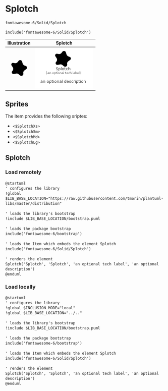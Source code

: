 # Splotch


```text
fontawesome-6/Solid/Splotch
```

```text
include('fontawesome-6/Solid/Splotch')
```



| Illustration | Splotch |
| :---: | :---: |
| ![illustration for Illustration](../../fontawesome-6/Solid/Splotch.png) | ![illustration for Splotch](../../fontawesome-6/Solid/Splotch.Local.png) |



## Sprites
The item provides the following sriptes:

- `<$SplotchXs>`
- `<$SplotchSm>`
- `<$SplotchMd>`
- `<$SplotchLg>`





## Splotch

### Load remotely
```plantuml
@startuml
' configures the library
!global $LIB_BASE_LOCATION="https://raw.githubusercontent.com/tmorin/plantuml-libs/master/distribution"

' loads the library's bootstrap
!include $LIB_BASE_LOCATION/bootstrap.puml

' loads the package bootstrap
include('fontawesome-6/bootstrap')

' loads the Item which embeds the element Splotch
include('fontawesome-6/Solid/Splotch')

' renders the element
Splotch('Splotch', 'Splotch', 'an optional tech label', 'an optional description')
@enduml
```

### Load locally
```plantuml
@startuml
' configures the library
!global $INCLUSION_MODE="local"
!global $LIB_BASE_LOCATION="../.."

' loads the library's bootstrap
!include $LIB_BASE_LOCATION/bootstrap.puml

' loads the package bootstrap
include('fontawesome-6/bootstrap')

' loads the Item which embeds the element Splotch
include('fontawesome-6/Solid/Splotch')

' renders the element
Splotch('Splotch', 'Splotch', 'an optional tech label', 'an optional description')
@enduml
```


